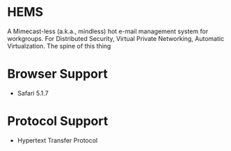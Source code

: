 HEMS
====

A Mimecast-less (a.k.a., mindless) hot e-mail management system for workgroups. For Distributed Security, Virtual Private Networking, Automatic Virtualzation. The spine of this thing

Browser Support
====

* Safari 5.1.7

Protocol Support
====

* Hypertext Transfer Protocol
